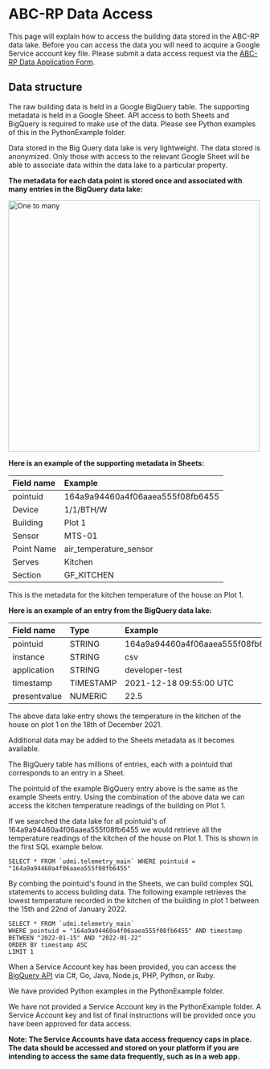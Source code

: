 # ABC-RP Data Access
This page will explain how to access the building data stored in the ABC-RP data lake. Before you can access the data you will need to acquire a Google Service account key file. Please submit a data access request via the [ABC-RP Data Application Form](https://www.github.com "ABC-RP").
## Data structure

The raw building data is held in a Google BigQuery table. The supporting metadata is held in a Google Sheet. API access to both Sheets and BigQuery is required to make use of the data. Please see Python examples of this in the PythonExample folder.

Data stored in the Big Query data lake is very lightweight. The data stored is anonymized. Only those with access to the relevant Google Sheet will be able to associate data within the data lake to a particular property. 

**The metadata for each data point is stored once and associated with many entries in the BigQuery data lake:**

<img width="500" alt="One to many" src="https://abc-rp.com/wp-content/uploads/2022/01/onetomany.png">

**Here is an example of the supporting metadata in Sheets:**

| Field name    |  Example |
| :------------ |:-----|
| pointuid         | 164a9a94460a4f06aaea555f08fb6455|
| Device      | 1/1/BTH/W |
| Building   | Plot 1 |
| Sensor      | MTS-01 |
| Point Name  | air_temperature_sensor|
| Serves  | Kitchen|
| Section   |GF_KITCHEN|

This is the metadata for the kitchen temperature of the house on Plot 1.

**Here is an example of an entry from the BigQuery data lake:**


| Field name    | Type            | Example |
| :------------ |:---------------| :-----|
| pointuid          | STRING| 164a9a94460a4f06aaea555f08fb6455|
| instance      | STRING        |   csv |
| application   | STRING        |    developer-test|
| timestamp     | TIMESTAMP       |    2021-12-18 09:55:00 UTC |
| presentvalue  | NUMERIC       |    22.5|

The above data lake entry shows the temperature in the kitchen of the house on plot 1 on the 18th of December 2021.

Additional data may be added to the Sheets metadata as it becomes available.


The BigQuery table has millions of entries, each with a pointuid that corresponds to an entry in a Sheet.

The pointuid of the example BigQuery entry above is the same as the example Sheets entry. Using the combination of the above data we can access the kitchen temperature readings of the building on Plot 1. 

If we searched the data lake for all pointuid's of 164a9a94460a4f06aaea555f08fb6455 we would retrieve all the temperature readings of the kitchen of the house on Plot 1. This is shown in the first SQL example below.


```
SELECT * FROM `udmi.telemetry_main` WHERE pointuid = "164a9a94460a4f06aaea555f08fb6455"
```

By combing the pointuid's found in the Sheets, we can build complex SQL statements to access building data. The following example retrieves the lowest temperature recorded in the kitchen of the building in plot 1 between the 15th and 22nd of January 2022.

```
SELECT * FROM `udmi.telemetry_main` 
WHERE pointuid = "164a9a94460a4f06aaea555f08fb6455" AND timestamp BETWEEN "2022-01-15" AND "2022-01-22"  
ORDER BY timestamp ASC 
LIMIT 1
```

When a Service Account key has been provided, you can access the [BigQuery API](https://cloud.google.com/bigquery/docs/quickstarts/quickstart-client-libraries#client-libraries-install-python "BigQuery API") via C#, Go, Java, Node.js, PHP, Python, or Ruby. 

We have provided Python examples in the PythonExample folder. 

We have not provided a Service Account key in the PythonExample folder. A Service Account key and list of final instructions will be provided once you have been approved for data access. 

**Note: The Service Accounts have data access frequency caps in place. The data should be accessed and stored on your platform if you are intending to access the same data frequently, such as in a web app.**